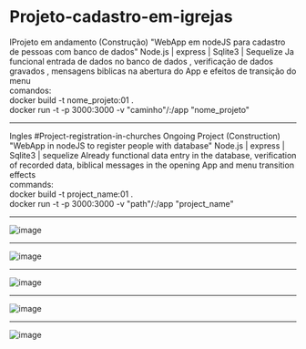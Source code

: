 # Projeto-cadastro-em-igrejas
 IProjeto em andamento (Construção)  "WebApp em nodeJS para cadastro de pessoas com banco de dados"
 Node.js | express | Sqlite3 | Sequelize 
 Ja funcional entrada de dados no banco de dados , verificação de dados gravados , mensagens biblicas na abertura
 do App e efeitos de transição do menu<br>
 comandos:<br>
  docker build -t nome_projeto:01 .<br>
  docker run -t -p 3000:3000 -v "caminho"/:/app "nome_projeto"
 ___________________________________________________________________________________________________________________
 
 Ingles
 #Project-registration-in-churches
 Ongoing Project (Construction) "WebApp in nodeJS to register people with database"
 Node.js | express | Sqlite3 | sequelize
 Already functional data entry in the database, verification of recorded data, biblical messages in the opening
 App and menu transition effects<br>
 commands:<br>
  docker build -t project_name:01 .<br>
  docker run -t -p 3000:3000 -v "path"/:/app "project_name"
____________________________________________________________________________________________________________________

![image](https://user-images.githubusercontent.com/70297459/220531343-d1c70607-c63f-48ba-a43f-e62f9af4065d.png)
 ___________________________________________________________________________________________________________________
![image](https://user-images.githubusercontent.com/70297459/220531417-dd83df8d-ab5c-4518-b1b7-11da4c92d5df.png)
 ___________________________________________________________________________________________________________________
![image](https://user-images.githubusercontent.com/70297459/220531485-c3e9aca4-91e0-4d05-bc43-ce8fc7ed1865.png)
 ___________________________________________________________________________________________________________________
 ![image](https://user-images.githubusercontent.com/70297459/220531567-bf07a8f8-cf1d-466d-984a-d833c00c498c.png)
___________________________________________________________________________________________________________________
![image](https://user-images.githubusercontent.com/70297459/220531622-0370548a-1769-4c0b-9ccd-d83de0aac8fe.png)

